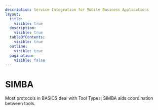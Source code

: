 ```yaml
---
description: Service Integration for Mobile Business Applications
layout:
  title:
    visible: true
  description:
    visible: true
  tableOfContents:
    visible: true
  outline:
    visible: true
  pagination:
    visible: false
---
```


# SIMBA

Most protocols in BASICS deal with Tool Types; SIMBA aids coordination between tools.
